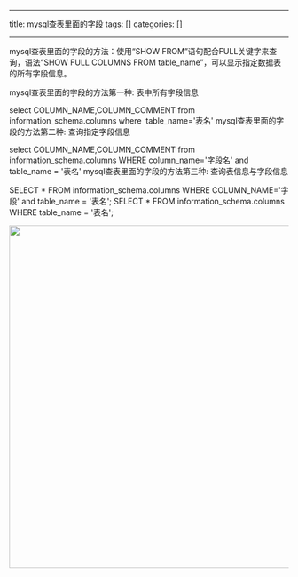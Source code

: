 
--- 
title:  mysql查表里面的字段 
tags: []
categories: [] 

---
mysql查表里面的字段的方法：使用“SHOW FROM”语句配合FULL关键字来查询，语法“SHOW FULL COLUMNS FROM table_name”，可以显示指定数据表的所有字段信息。

mysql查表里面的字段的方法第一种: 表中所有字段信息

select COLUMN_NAME,COLUMN_COMMENT from information_schema.columns where  table_name='表名' mysql查表里面的字段的方法第二种: 查询指定字段信息

select COLUMN_NAME,COLUMN_COMMENT from information_schema.columns WHERE column_name='字段名' and table_name = '表名' mysql查表里面的字段的方法第三种: 查询表信息与字段信息

SELECT * FROM information_schema.columns WHERE COLUMN_NAME='字段' and table_name = '表名'; SELECT * FROM information_schema.columns WHERE table_name = '表名';

<img alt="" height="617" src="https://img-blog.csdnimg.cn/1b807ccd4c67421fa9c7d6883230b164.png" width="1000">

 
